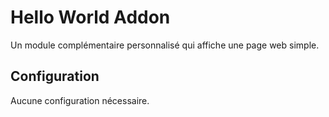 # Hello World Addon

Un module complémentaire personnalisé qui affiche une page web simple.

## Configuration

Aucune configuration nécessaire.
